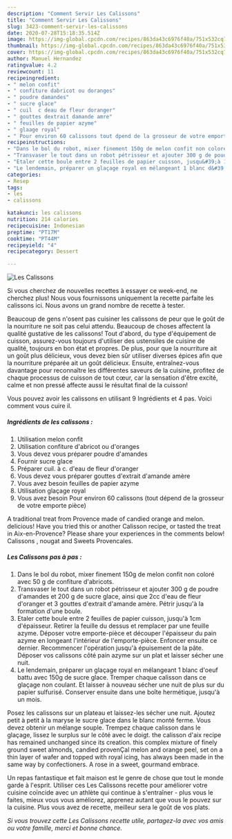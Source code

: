 ```yaml
---
description: "Comment Servir Les Calissons"
title: "Comment Servir Les Calissons"
slug: 3423-comment-servir-les-calissons
date: 2020-07-28T15:18:35.514Z
image: https://img-global.cpcdn.com/recipes/863da43c6976f40a/751x532cq70/les-calissons-photo-principale-de-la-recette.jpg
thumbnail: https://img-global.cpcdn.com/recipes/863da43c6976f40a/751x532cq70/les-calissons-photo-principale-de-la-recette.jpg
cover: https://img-global.cpcdn.com/recipes/863da43c6976f40a/751x532cq70/les-calissons-photo-principale-de-la-recette.jpg
author: Manuel Hernandez
ratingvalue: 4.2
reviewcount: 11
recipeingredient:
- " melon confit"
- " confiture dabricot ou doranges"
- " poudre damandes"
- " sucre glace"
- " cuil  c deau de fleur doranger"
- " gouttes dextrait damande amre"
- " feuilles de papier azyme"
- " glaage royal"
- " Pour environ 60 calissons tout dpend de la grosseur de votre emporte pice"
recipeinstructions:
- "Dans le bol du robot, mixer finement 150g de melon confit non coloré avec 50 g de confiture d&#39;abricots."
- "Transvaser le tout dans un robot pétrisseur et ajouter 300 g de poudre d&#39;amandes et 200 g de sucre glace, ainsi que 2cc d&#39;eau de fleur d&#39;oranger et 3 gouttes d&#39;extrait d&#39;amande amère. Pétrir jusqu&#39;à la formation d&#39;une boule."
- "Etaler cette boule entre 2 feuilles de papier cuisson, jusqu&#39;à 1cm d&#39;épaisseur. Retirer la feuille du dessus et remplacer par une feuille azyme. Déposer votre emporte-pièce et découper l&#39;épaisseur du pain azyme en longeant l&#39;intérieur de l&#39;emporte-pièce. Enfoncer ensuite ce dernier. Recommencer l&#39;opération jusqu&#39;à épuisement de la pâte. Déposer vos calissons côté pain azyme sur un plat et laisser sécher une nuit."
- "Le lendemain, préparer un glaçage royal en mélangeant 1 blanc d&#39;oeuf battu avec 150g de sucre glace. Tremper chaque calisson dans ce glaçage non coulant. Et laisser à nouveau sécher une nuit de plus sur du papier sulfurisé. Conserver ensuite dans une boîte hermétique, jusqu&#39;à un mois."
categories:
- Resep
tags:
- les
- calissons

katakunci: les calissons 
nutrition: 214 calories
recipecuisine: Indonesian
preptime: "PT17M"
cooktime: "PT44M"
recipeyield: "4"
recipecategory: Dessert

---
```



![Les Calissons](https://img-global.cpcdn.com/recipes/863da43c6976f40a/751x532cq70/les-calissons-photo-principale-de-la-recette.jpg)

Si vous cherchez de nouvelles recettes à essayer ce week-end, ne cherchez plus! Nous vous fournissons uniquement la recette parfaite les calissons ici. Nous avons un grand nombre de recette à tester.

Beaucoup de gens n'osent pas cuisiner les calissons de peur que le goût de la nourriture ne soit pas celui attendu. Beaucoup de choses affectent la qualité gustative de les calissons! Tout d'abord, du type d'équipement de cuisson, assurez-vous toujours d'utiliser des ustensiles de cuisine de qualité, toujours en bon état et propres. De plus, pour que la nourriture ait un goût plus délicieux, vous devez bien sûr utiliser diverses épices afin que la nourriture préparée ait un goût délicieux. Ensuite, entraînez-vous davantage pour reconnaître les différentes saveurs de la cuisine, profitez de chaque processus de cuisson de tout cœur, car la sensation d'être excité, calme et non pressé affecte aussi le résultat final de la cuisson!

<!--inarticleads1-->

Vous pouvez avoir les calissons en utilisant 9 Ingrédients et 4 pas. Voici comment vous cuire il.

##### Ingrédients de les calissons :

1. Utilisation  melon confit
1. Utilisation  confiture d&#39;abricot ou d&#39;oranges
1. Vous devez vous préparer  poudre d&#39;amandes
1. Fournir  sucre glace
1. Préparer  cuil. à c. d&#39;eau de fleur d&#39;oranger
1. Vous devez vous préparer  gouttes d&#39;extrait d&#39;amande amère
1. Vous avez besoin  feuilles de papier azyme
1. Utilisation  glaçage royal
1. Vous avez besoin  Pour environ 60 calissons (tout dépend de la grosseur de votre emporte pièce)


A traditional treat from Provence made of candied orange and melon. delicious! Have you tried this or another Calisson recipe, or tasted the treat in Aix-en-Provence? Please share your experiences in the comments below! Calissons , nougat and Sweets Provencales. 

<!--inarticleads2-->

##### Les Calissons pas à pas :

1. Dans le bol du robot, mixer finement 150g de melon confit non coloré avec 50 g de confiture d&#39;abricots.
1. Transvaser le tout dans un robot pétrisseur et ajouter 300 g de poudre d&#39;amandes et 200 g de sucre glace, ainsi que 2cc d&#39;eau de fleur d&#39;oranger et 3 gouttes d&#39;extrait d&#39;amande amère. Pétrir jusqu&#39;à la formation d&#39;une boule.
1. Etaler cette boule entre 2 feuilles de papier cuisson, jusqu&#39;à 1cm d&#39;épaisseur. Retirer la feuille du dessus et remplacer par une feuille azyme. Déposer votre emporte-pièce et découper l&#39;épaisseur du pain azyme en longeant l&#39;intérieur de l&#39;emporte-pièce. Enfoncer ensuite ce dernier. Recommencer l&#39;opération jusqu&#39;à épuisement de la pâte. Déposer vos calissons côté pain azyme sur un plat et laisser sécher une nuit.
1. Le lendemain, préparer un glaçage royal en mélangeant 1 blanc d&#39;oeuf battu avec 150g de sucre glace. Tremper chaque calisson dans ce glaçage non coulant. Et laisser à nouveau sécher une nuit de plus sur du papier sulfurisé. Conserver ensuite dans une boîte hermétique, jusqu&#39;à un mois.


Posez les calissons sur un plateau et laissez-les sécher une nuit. Ajoutez petit à petit à la maryse le sucre glace dans le blanc monté ferme. Vous devez obtenir un mélange souple. Trempez chaque calisson dans le glaçage, lissez le surplus sur le côté avec le doigt. the calisson d&#39;aix recipe has remained unchanged since its creation. this complex mixture of finely ground sweet almonds, candied provenÇal melon and orange peel, set on a thin layer of wafer and topped with royal icing, has always been made in the same way by confectioners. A rose in a sweet, gourmand embrace. 

<!--inarticleads1-->

<p>
Un repas fantastique et fait maison est le genre de chose que tout le monde garde à l'esprit. Utiliser ces Les Calissons recette pour améliorer votre cuisine coïncide avec un athlète qui continue à s'entraîner - plus vous le faites, mieux vous vous améliorez, apprenez autant que vous le pouvez sur la cuisine. Plus vous avez de recette, meilleur sera le goût de vos plats.
</p>

<p>
<i>Si vous trouvez cette Les Calissons recette utile, partagez-la avec vos amis ou votre famille, merci et bonne chance.</i>
</p>
